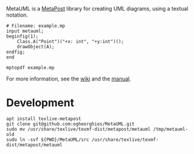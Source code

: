 MetaUML is a [MetaPost](https://www.tug.org/metapost.html) library for creating UML diagrams, using a textual notation.

```
# Filename: example.mp
input metauml;
beginfig(1);
    Class.A("Point")("+x: int", "+y:int")();
    drawObject(A);
endfig;
end
```

```
mptopdf example.mp
```

For more information, see the [wiki](https://github.com/ogheorghies/MetaUML/wiki) and the [manual](https://github.com/ogheorghies/MetaUML/releases/download/v0.2.5/metauml_manual_0.2.5.pdf).

# Development

```
apt install texlive-metapost
git clone git@github.com:ogheorghies/MetaUML.git
sudo mv /usr/share/texlive/texmf-dist/metapost/metauml /tmp/metauml-old
sudo ln -svf ${PWD}/MetaUML/src /usr/share/texlive/texmf-dist/metapost/metauml
```
